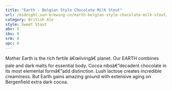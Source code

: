 ```yaml
---
title: "Earth - Belgian Style Chocolate Milk Stout"
url: /midnight-sun-brewing-co/earth-belgian-style-chocolate-milk-stout/
category: British Ale
style: Sweet Stout
abv: 5
ibu: 0
srm: 0
upc: 0
---
```

Mother Earth is the rich fertile â€œlivingâ€ planet. Our EARTH combines pale and dark malts for essential body. Cocoa nibsâ€”decadent chocolate in its most elemental formâ€”add distinction. Lush lactose creates incredible creaminess. But Earth gains amazing ground with extensive aging on Bergenfield extra dark cocoa.
